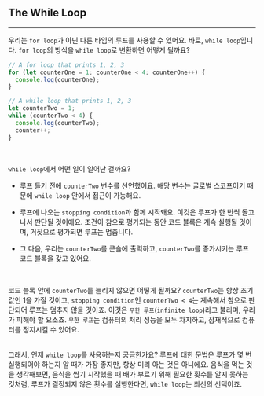 ## The While Loop
---
우리는 `for loop`가 아닌 다른 타입의 루프를 사용할 수 있어요. 바로, `while loop`입니다. `for loop`의 방식을 `while loop`로 변환하면 어떻게 될까요?
```javascript
// A for loop that prints 1, 2, 3
for (let counterOne = 1; counterOne < 4; counterOne++) {
  console.log(counterOne);
}

// A while loop that prints 1, 2, 3
let counterTwo = 1;
while (counterTwo < 4) {
  console.log(counterTwo);
  counter++;
}
```
<br>

`while loop`에서 어떤 일이 일어난 걸까요?

- 루프 돌기 전에 `counterTwo` 변수를 선언했어요. 해당 변수는 글로벌 스코프이기 때문에 `while loop` 안에서 접근이 가능해요.

- 루프에 나오는 `stopping condition`과 함께 시작돼요. 이것은 루프가 한 번씩 돌고나서 판단될 것이에요. 조건이 참으로 평가되는 동안 코드 블록은 계속 실행될 것이며, 거짓으로 평가되면 루프는 멈춥니다.

- 그 다음, 우리는 `counterTwo`를 콘솔에 출력하고, `counterTwo`를 증가시키는 루프 코드 블록을 갖고 있어요.

<br>

코드 블록 안에 `counterTwo`를 늘리지 않으면 어떻게 될까요? `counterTwo`는 항상 초기 값인 1을 가질 것이고, `stopping condition`인 `counterTwo < 4`는 계속해서 참으로 판단되어 루프는 멈추지 않을 것이죠. 이것은 `무한 루프`(`infinite loop`)라고 불리며, 우리가 피해야 할 요소죠. `무한 루프`는 컴퓨터의 처리 성능을 모두 차지하고, 잠재적으로 컴퓨터를 정지시킬 수 있어요.
<br>
<br>

그래서, 언제 `while loop`를 사용하는지 궁금한가요? 루프에 대한 문법은 루프가 몇 번 실행되어야 하는지 알 때가 가장 좋지만, 항상 미리 아는 것은 아니에요. 음식을 먹는 것을 생각해보면, 음식을 씹기 시작했을 때 배가 부르기 위해 필요한 횟수를 알지 못하는 것처럼, 루프가 결정되지 않은 횟수를 실행한다면, `while loop`는 최선의 선택이죠.